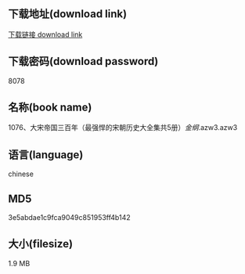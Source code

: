 ## 下载地址(download link)
[下载链接 download link](https://voluble-croquembouche-d321dc.netlify.app/?s=1076%E3%80%81%E5%A4%A7%E5%AE%8B%E5%B8%9D%E5%9B%BD%E4%B8%89%E7%99%BE%E5%B9%B4%EF%BC%88%E6%9C%80%E5%BC%BA%E6%82%8D%E7%9A%84%E5%AE%8B%E6%9C%9D%E5%8E%86%E5%8F%B2%E5%A4%A7%E5%85%A8%E9%9B%86%E5%85%B15%E5%86%8C%EF%BC%89_%E9%87%91%E7%BA%B2_.azw3)

## 下载密码(download password)
8078

## 名称(book name)
1076、大宋帝国三百年（最强悍的宋朝历史大全集共5册）_金纲_.azw3.azw3

## 语言(language)
chinese

## MD5
3e5abdae1c9fca9049c851953ff4b142

## 大小(filesize)
1.9 MB
